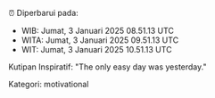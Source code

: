 ⏰ Diperbarui pada:
- WIB: Jumat, 3 Januari 2025 08.51.13 UTC
- WITA: Jumat, 3 Januari 2025 09.51.13 UTC
- WIT: Jumat, 3 Januari 2025 10.51.13 UTC

Kutipan Inspiratif:
"The only easy day was yesterday."


Kategori: motivational

